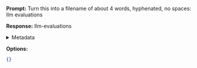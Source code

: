 **Prompt:**
Turn this into a filename of about 4 words, hyphenated, no spaces: llm evaluations

**Response:**
llm-evaluations

<details><summary>Metadata</summary>

- Duration: 1086 ms
- Datetime: 2023-11-05T18:53:52.314153
- Model: gpt-3.5-turbo-0613

</details>

**Options:**
```json
{}
```

